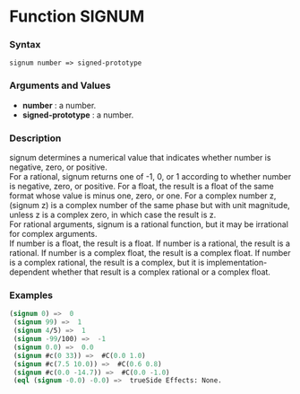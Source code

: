 <!-- Generated on 05/10/2020 by https://github.com/anto2oo/clhs-evolved -->

# Function SIGNUM

### Syntax
`signum number => signed-prototype`  


### Arguments and Values
- **number** : a number.   
- **signed-prototype** : a number.   


### Description
signum determines a numerical value that indicates whether number is negative, zero, or positive.  
For a rational, signum returns one of -1, 0, or 1 according to whether number is negative, zero, or positive. For a float, the result is a float of the same format whose value is minus one, zero, or one. For a complex number z, (signum z) is a complex number of the same phase but with unit magnitude, unless z is a complex zero, in which case the result is z.  
For rational arguments, signum is a rational function, but it may be irrational for complex arguments.  
If number is a float, the result is a float. If number is a rational, the result is a rational. If number is a complex float, the result is a complex float. If number is a complex rational, the result is a complex, but it is implementation-dependent whether that result is a complex rational or a complex float.



### Examples
```lisp 
(signum 0) =>  0
 (signum 99) =>  1
 (signum 4/5) =>  1
 (signum -99/100) =>  -1
 (signum 0.0) =>  0.0
 (signum #c(0 33)) =>  #C(0.0 1.0)
 (signum #c(7.5 10.0)) =>  #C(0.6 0.8)
 (signum #c(0.0 -14.7)) =>  #C(0.0 -1.0)
 (eql (signum -0.0) -0.0) =>  trueSide Effects: None.
```

